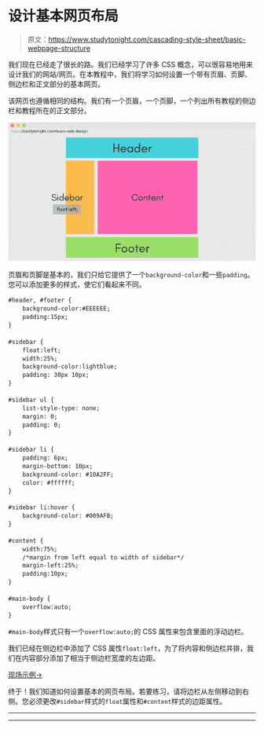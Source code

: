 # 设计基本网页布局

> 原文：<https://www.studytonight.com/cascading-style-sheet/basic-webpage-structure>

我们现在已经走了很长的路。我们已经学习了许多 CSS 概念，可以很容易地用来设计我们的网站/网页。在本教程中，我们将学习如何设置一个带有页眉、页脚、侧边栏和正文部分的基本网页。

该网页也遵循相同的结构。我们有一个页眉，一个页脚，一个列出所有教程的侧边栏和教程所在的正文部分。

![Basic webpage layout with css](img/18ced4c493f53b3b3f630e4db3017964.png)

页眉和页脚是基本的，我们只给它提供了一个`background-color`和一些`padding`。您可以添加更多的样式，使它们看起来不同。

```html
#header, #footer {
    background-color:#EEEEEE;
    padding:15px;
}

#sidebar {
    float:left;
    width:25%;
    background-color:lightblue;
    padding: 30px 10px;
}

#sidebar ul {
    list-style-type: none;
    margin: 0;
    padding: 0;
}

#sidebar li {
    padding: 6px;
    margin-bottom: 10px;
    background-color: #10A2FF;
    color: #ffffff;
}

#sidebar li:hover {
    background-color: #009AFB;
}

#content {
    width:75%;
    /*margin from left equal to width of sidebar*/
    margin-left:25%;
    padding:10px;
}

#main-body {
    overflow:auto;
} 
```

`#main-body`样式只有一个`overflow:auto;`的 CSS 属性来包含里面的浮动边栏。

我们已经在侧边栏中添加了 CSS 属性`float:left`，为了将内容和侧边栏并排，我们在内容部分添加了相当于侧边栏宽度的左边距。

[现场示例→](/code/playground/web?file=css-basic_webpage_structure)

终于！我们知道如何设置基本的网页布局。若要练习，请将边栏从左侧移动到右侧。您必须更改`#sidebar`样式的`float`属性和`#content`样式的边距属性。

* * *

* * *